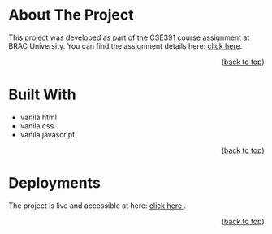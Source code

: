 <a id="readme-top"></a>
# About The Project
This project was developed as part of the CSE391 course assignment at BRAC University.
You can find the assignment details here: <a href="https://github.com/azizulkabirjayed/basic-portfolio-website/blob/1c446b07e7ad256b672f50a346e60679ba0c6996/CSE%20391-%20Assignment%201%20V2%20(1).pdf">click here</a>.
<p align="right">(<a href="#readme-top">back to top</a>)</p>


# Built With
* vanila html
* vanila css
* vanila javascript
<p align="right">(<a href="#readme-top">back to top</a>)</p>


# Deployments
The project is live and accessible at here: <a href="https://azizulkabirjayed.github.io/basic-portfolio-website/">click here </a>.
<p align="right">(<a href="#readme-top">back to top</a>)</p>
